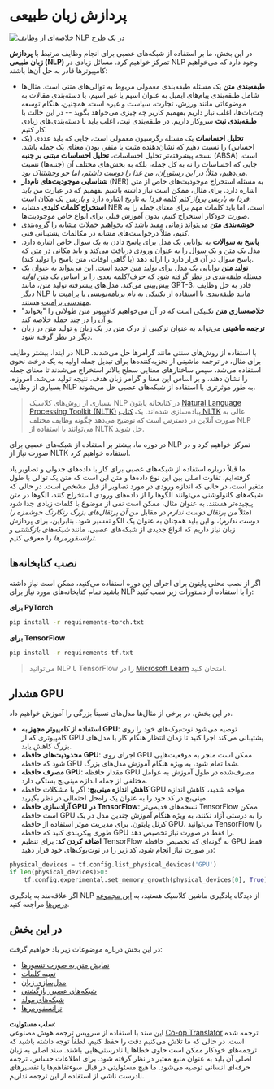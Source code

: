 <!--
CO_OP_TRANSLATOR_METADATA:
{
  "original_hash": "8ef02a9318257ea140ed3ed74442096d",
  "translation_date": "2025-08-24T10:11:26+00:00",
  "source_file": "lessons/5-NLP/README.md",
  "language_code": "fa"
}
-->
# پردازش زبان طبیعی

![خلاصه‌ای از وظایف NLP در یک طرح](../../../../lessons/sketchnotes/ai-nlp.png)

در این بخش، ما بر استفاده از شبکه‌های عصبی برای انجام وظایف مرتبط با **پردازش زبان طبیعی (NLP)** تمرکز خواهیم کرد. مسائل زیادی در NLP وجود دارد که می‌خواهیم کامپیوترها قادر به حل آن‌ها باشند:

* **طبقه‌بندی متن** یک مسئله طبقه‌بندی معمولی مربوط به توالی‌های متنی است. مثال‌ها شامل طبقه‌بندی پیام‌های ایمیل به عنوان اسپم یا غیر اسپم، یا دسته‌بندی مقالات به موضوعاتی مانند ورزش، تجارت، سیاست و غیره است. همچنین، هنگام توسعه چت‌بات‌ها، اغلب نیاز داریم بفهمیم کاربر چه چیزی می‌خواهد بگوید -- در این حالت با **طبقه‌بندی نیت** سروکار داریم. در طبقه‌بندی نیت، اغلب باید با دسته‌بندی‌های زیادی کار کنیم.
* **تحلیل احساسات** یک مسئله رگرسیون معمولی است، جایی که باید عددی (یک احساس) را نسبت دهیم که نشان‌دهنده مثبت یا منفی بودن معنای یک جمله باشد. نسخه پیشرفته‌تر تحلیل احساسات، **تحلیل احساسات مبتنی بر جنبه** (ABSA) است، جایی که احساسات را نه به کل جمله، بلکه به بخش‌های مختلف آن (جنبه‌ها) نسبت می‌دهیم، مثلاً: *در این رستوران، من غذا را دوست داشتم، اما جو وحشتناک بود*.
* **شناسایی موجودیت‌های نام‌دار** (NER) به مسئله استخراج موجودیت‌های خاص از متن اشاره دارد. برای مثال، ممکن است نیاز داشته باشیم بفهمیم که در عبارت *من باید فردا به پاریس پرواز کنم* کلمه *فردا* به تاریخ اشاره دارد و *پاریس* یک مکان است.
* **استخراج کلمات کلیدی** مشابه NER است، اما باید کلمات مهم برای معنای جمله را به صورت خودکار استخراج کنیم، بدون آموزش قبلی برای انواع خاص موجودیت‌ها.
* **خوشه‌بندی متن** می‌تواند زمانی مفید باشد که بخواهیم جملات مشابه را گروه‌بندی کنیم، مثلاً درخواست‌های مشابه در مکالمات پشتیبانی فنی.
* **پاسخ به سوالات** به توانایی یک مدل برای پاسخ دادن به یک سوال خاص اشاره دارد. مدل یک متن و یک سوال را به عنوان ورودی دریافت می‌کند و باید مکانی در متن که پاسخ سوال در آن قرار دارد را ارائه دهد (یا گاهی اوقات، متن پاسخ را تولید کند).
* **تولید متن** توانایی یک مدل برای تولید متن جدید است. این می‌تواند به عنوان یک مسئله طبقه‌بندی در نظر گرفته شود که حرف/کلمه بعدی را بر اساس یک *متن اولیه* پیش‌بینی می‌کند. مدل‌های پیشرفته تولید متن، مانند GPT-3، قادر به حل وظایف دیگر NLP مانند طبقه‌بندی با استفاده از تکنیکی به نام [برنامه‌نویسی با پرامپت](https://towardsdatascience.com/software-3-0-how-prompting-will-change-the-rules-of-the-game-a982fbfe1e0) یا [مهندسی پرامپت](https://medium.com/swlh/openai-gpt-3-and-prompt-engineering-dcdc2c5fcd29) هستند.
* **خلاصه‌سازی متن** تکنیکی است که در آن می‌خواهیم کامپیوتر متن طولانی را "بخواند" و آن را در چند جمله خلاصه کند.
* **ترجمه ماشینی** می‌تواند به عنوان ترکیبی از درک متن در یک زبان و تولید متن در زبان دیگر در نظر گرفته شود.

در ابتدا، بیشتر وظایف NLP با استفاده از روش‌های سنتی مانند گرامرها حل می‌شدند. برای مثال، در ترجمه ماشینی از تجزیه‌کننده‌ها برای تبدیل جمله اولیه به یک درخت نحوی استفاده می‌شد، سپس ساختارهای معنایی سطح بالاتر استخراج می‌شدند تا معنای جمله را نشان دهند، و بر اساس این معنا و گرامر زبان هدف، نتیجه تولید می‌شد. امروزه، بسیاری از وظایف NLP به طور موثرتری با استفاده از شبکه‌های عصبی حل می‌شوند.

> بسیاری از روش‌های کلاسیک NLP در کتابخانه پایتون [Natural Language Processing Toolkit (NLTK)](https://www.nltk.org) پیاده‌سازی شده‌اند. یک [کتاب NLTK](https://www.nltk.org/book/) عالی به صورت آنلاین در دسترس است که توضیح می‌دهد چگونه وظایف مختلف NLP می‌توانند با استفاده از NLTK حل شوند.

در دوره ما، بیشتر بر استفاده از شبکه‌های عصبی برای NLP تمرکز خواهیم کرد و در صورت نیاز از NLTK استفاده خواهیم کرد.

ما قبلاً درباره استفاده از شبکه‌های عصبی برای کار با داده‌های جدولی و تصاویر یاد گرفته‌ایم. تفاوت اصلی بین این نوع داده‌ها و متن این است که متن یک توالی با طول متغیر است، در حالی که اندازه ورودی در مورد تصاویر از قبل مشخص است. در حالی که شبکه‌های کانولوشنی می‌توانند الگوها را از داده‌های ورودی استخراج کنند، الگوها در متن پیچیده‌تر هستند. به عنوان مثال، ممکن است نفی از موضوع با کلمات زیادی جدا شود (مثلاً *من پرتقال دوست ندارم* در مقابل *من آن پرتقال‌های بزرگ رنگارنگ خوشمزه را دوست ندارم*)، و این باید همچنان به عنوان یک الگو تفسیر شود. بنابراین، برای پردازش زبان نیاز داریم که انواع جدیدی از شبکه‌های عصبی، مانند *شبکه‌های بازگشتی* و *ترانسفورمرها* را معرفی کنیم.

## نصب کتابخانه‌ها

اگر از نصب محلی پایتون برای اجرای این دوره استفاده می‌کنید، ممکن است نیاز داشته باشید تمام کتابخانه‌های مورد نیاز برای NLP را با استفاده از دستورات زیر نصب کنید:

**برای PyTorch**  
```bash
pip install -r requirements-torch.txt
```  
**برای TensorFlow**  
```bash
pip install -r requirements-tf.txt
```  

> می‌توانید NLP با TensorFlow را در [Microsoft Learn](https://docs.microsoft.com/learn/modules/intro-natural-language-processing-tensorflow/?WT.mc_id=academic-77998-cacaste) امتحان کنید.

## هشدار GPU

در این بخش، در برخی از مثال‌ها مدل‌های نسبتاً بزرگی را آموزش خواهیم داد.
* **استفاده از کامپیوتر مجهز به GPU**: توصیه می‌شود نوت‌بوک‌های خود را روی کامپیوتری که از GPU پشتیبانی می‌کند اجرا کنید تا زمان انتظار هنگام کار با مدل‌های بزرگ کاهش یابد.
* **محدودیت‌های حافظه GPU**: اجرای روی GPU ممکن است منجر به موقعیت‌هایی شود که حافظه GPU شما تمام شود، به ویژه هنگام آموزش مدل‌های بزرگ.
* **مصرف حافظه GPU**: مقدار حافظه GPU مصرف‌شده در طول آموزش به عوامل مختلفی از جمله اندازه مینی‌بچ بستگی دارد.
* **کاهش اندازه مینی‌بچ**: اگر با مشکلات حافظه GPU مواجه شدید، کاهش اندازه مینی‌بچ در کد خود را به عنوان یک راه‌حل احتمالی در نظر بگیرید.
* **آزادسازی حافظه GPU در TensorFlow**: نسخه‌های قدیمی‌تر TensorFlow ممکن است حافظه GPU را به درستی آزاد نکنند، به ویژه هنگام آموزش چندین مدل در یک کرنل پایتون. برای مدیریت موثر استفاده از حافظه GPU، می‌توانید TensorFlow را طوری پیکربندی کنید که حافظه GPU را فقط در صورت نیاز تخصیص دهد.
* **اضافه کردن کد**: برای تنظیم TensorFlow به گونه‌ای که تخصیص حافظه GPU فقط در صورت نیاز انجام شود، کد زیر را در نوت‌بوک‌های خود قرار دهید:

```python
physical_devices = tf.config.list_physical_devices('GPU') 
if len(physical_devices)>0:
    tf.config.experimental.set_memory_growth(physical_devices[0], True) 
```  

اگر علاقه‌مند به یادگیری NLP از دیدگاه یادگیری ماشین کلاسیک هستید، به [این مجموعه درس‌ها](https://github.com/microsoft/ML-For-Beginners/tree/main/6-NLP) مراجعه کنید.

## در این بخش
در این بخش درباره موضوعات زیر یاد خواهیم گرفت:

* [نمایش متن به صورت تنسورها](13-TextRep/README.md)  
* [تعبیه کلمات](14-Emdeddings/README.md)  
* [مدل‌سازی زبان](15-LanguageModeling/README.md)  
* [شبکه‌های عصبی بازگشتی](16-RNN/README.md)  
* [شبکه‌های مولد](17-GenerativeNetworks/README.md)  
* [ترانسفورمرها](18-Transformers/README.md)  

**سلب مسئولیت**:  
این سند با استفاده از سرویس ترجمه هوش مصنوعی [Co-op Translator](https://github.com/Azure/co-op-translator) ترجمه شده است. در حالی که ما تلاش می‌کنیم دقت را حفظ کنیم، لطفاً توجه داشته باشید که ترجمه‌های خودکار ممکن است حاوی خطاها یا نادرستی‌هایی باشند. سند اصلی به زبان اصلی آن باید به عنوان منبع معتبر در نظر گرفته شود. برای اطلاعات حساس، ترجمه حرفه‌ای انسانی توصیه می‌شود. ما هیچ مسئولیتی در قبال سوءتفاهم‌ها یا تفسیرهای نادرست ناشی از استفاده از این ترجمه نداریم.